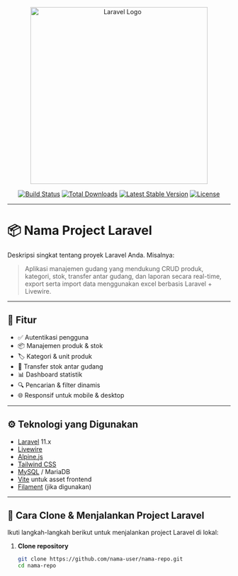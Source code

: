 <p align="center">
  <a href="https://laravel.com" target="_blank">
    <img src="https://raw.githubusercontent.com/laravel/art/master/logo-lockup/5%20SVG/2%20CMYK/1%20Full%20Color/laravel-logolockup-cmyk-red.svg" width="400" alt="Laravel Logo">
  </a>
</p>

<p align="center">
  <a href="https://github.com/laravel/framework/actions"><img src="https://github.com/laravel/framework/workflows/tests/badge.svg" alt="Build Status"></a>
  <a href="https://packagist.org/packages/laravel/framework"><img src="https://img.shields.io/packagist/dt/laravel/framework" alt="Total Downloads"></a>
  <a href="https://packagist.org/packages/laravel/framework"><img src="https://img.shields.io/packagist/v/laravel/framework" alt="Latest Stable Version"></a>
  <a href="https://packagist.org/packages/laravel/framework"><img src="https://img.shields.io/packagist/l/laravel/framework" alt="License"></a>
</p>

---

# 📦 Nama Project Laravel

Deskripsi singkat tentang proyek Laravel Anda. Misalnya:

> Aplikasi manajemen gudang yang mendukung CRUD produk, kategori, stok, transfer antar gudang, dan laporan secara real-time, export serta import data menggunakan excel berbasis Laravel + Livewire.

---

## 🚀 Fitur

- ✅ Autentikasi pengguna
- 📦 Manajemen produk & stok
- 🏷️ Kategori & unit produk
- 🔄 Transfer stok antar gudang
- 📊 Dashboard statistik
- 🔍 Pencarian & filter dinamis
- 🌐 Responsif untuk mobile & desktop

---

## ⚙️ Teknologi yang Digunakan

- [Laravel](https://laravel.com) 11.x
- [Livewire](https://livewire.laravel.com)
- [Alpine.js](https://alpinejs.dev)
- [Tailwind CSS](https://tailwindcss.com)
- [MySQL](https://www.mysql.com) / MariaDB
- [Vite](https://vitejs.dev) untuk asset frontend
- [Filament](https://filamentphp.com) (jika digunakan)

---

## 🔧 Cara Clone & Menjalankan Project Laravel

Ikuti langkah-langkah berikut untuk menjalankan project Laravel di lokal:

1. **Clone repository**
   ```bash
   git clone https://github.com/nama-user/nama-repo.git
   cd nama-repo
